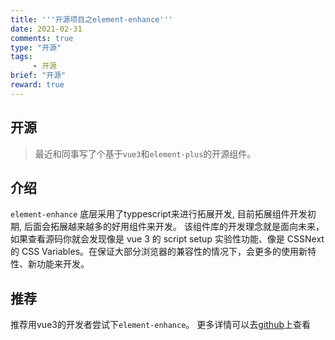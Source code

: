 ```yaml
---
title: '''开源项目之element-enhance'''
date: 2021-02-31
comments: true
type: "开源"
tags:
     - 开源
brief: "开源"
reward: true
---
```

## 开源
> 最近和同事写了个基于`vue3`和`element-plus`的开源组件。 
<!--more-->
## 介绍
`element-enhance` 底层采用了typpescript来进行拓展开发, 目前拓展组件开发初期, 后面会拓展越来越多的好用组件来开发。
该组件库的开发理念就是面向未来，如果查看源码你就会发现像是 vue 3 的 script setup 实验性功能、像是 CSSNext 的 CSS Variables。在保证大部分浏览器的兼容性的情况下，会更多的使用新特性、新功能来开发。

## 推荐
推荐用vue3的开发者尝试下`element-enhance`。
更多详情可以去[github](https://github.com/Jmysy/element-enhance)上查看

